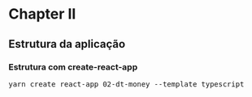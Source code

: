 # Chapter II

## Estrutura da aplicação

### Estrutura com create-react-app
<pre>yarn create react-app 02-dt-money --template typescript</pre>